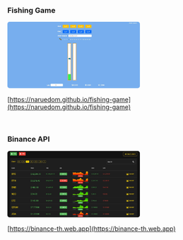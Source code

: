 <!-- ## Welcome to GitHub Pages -->
<header>
    <script async src="https://pagead2.googlesyndication.com/pagead/js/adsbygoogle.js?client=ca-pub-5000065854496039"
     crossorigin="anonymous"></script>
</header>

### Fishing Game
<a href="https://naruedom.github.io/fishing-game"><img src="asset/fishing-game.jpg" alt="drawing" style="width:300px; height: 150px; border-radius:5px"/></a>

[https://naruedom.github.io/fishing-game](https://naruedom.github.io/fishing-game)


<br>

### Binance API
<a href="https://binance-th.web.app"><img src="asset/binance-api.jpg" alt="drawing" style="width:300px; height: 150px; border-radius:5px"/></a>

[https://binance-th.web.app](https://binance-th.web.app)